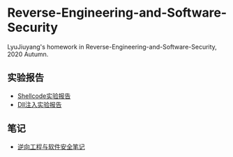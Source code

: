 # Reverse-Engineering-and-Software-Security
LyuJiuyang's homework in Reverse-Engineering-and-Software-Security, 2020 Autumn.


## 实验报告
- [Shellcode实验报告](https://github.com/LyuLumos/Reverse-Engineering-and-Software-Security/blob/master/Shellcode%E5%AE%9E%E9%AA%8C%E6%8A%A5%E5%91%8A.md)
- [Dll注入实验报告](https://github.com/LyuLumos/Reverse-Engineering-and-Software-Security/blob/master/Dll%E6%B3%A8%E5%85%A5%E5%AE%9E%E9%AA%8C%E6%8A%A5%E5%91%8A.md)


## 笔记
- [逆向工程与软件安全笔记](https://github.com/LyuLumos/Reverse-Engineering-and-Software-Security/blob/master/%E9%80%86%E5%90%91%E5%B7%A5%E7%A8%8B%E4%B8%8E%E8%BD%AF%E4%BB%B6%E5%AE%89%E5%85%A8%E7%AC%94%E8%AE%B0.md)

